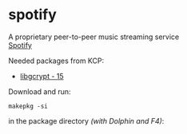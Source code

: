 spotify
=======

A proprietary peer-to-peer music streaming service
<br>
<a href="https://www.spotify.com">Spotify</a>

Needed packages from KCP:
<ul>
<li>
<a href="https://github.com/KaOS-Community-Packages/libgcrypt15">libgcrypt - 15</a>
</li>
</ul>
Download and run:

<code>makepkg -si </code> 

in the package directory <i>(with Dolphin and F4)</i>:
